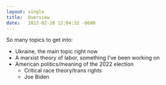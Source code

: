 ```yaml
---
layout: single
title:  Overview
date:   2022-02-28 12:04:32 -0600
---
```


So many topics to get into:

* Ukraine, the main topic right now
* A marxist theory of labor, something I've been working on
* American politics/meaning of the 2022 election
  * Critical race theory/trans rights
  * Joe Biden
